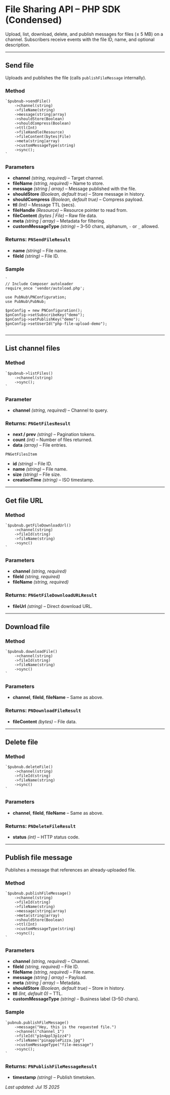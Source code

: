 # File Sharing API – PHP SDK (Condensed)

Upload, list, download, delete, and publish messages for files (≤ 5 MB) on a channel. Subscribers receive events with the file ID, name, and optional description.

---

## Send file

Uploads and publishes the file (calls `publishFileMessage` internally).

### Method

```
`$pubnub->sendFile()  
    ->channel(string)  
    ->fileName(string)  
    ->message(string|array)  
    ->shouldStore(Boolean)  
    ->shouldCompress(Boolean)  
    ->ttl(Int)  
    ->fileHandle(Resource)  
    ->fileContent(bytes|File)  
    ->meta(string|array)  
    ->customMessageType(string)  
    ->sync();  
`
```

### Parameters

* **channel** *(string, required)* – Target channel.  
* **fileName** *(string, required)* – Name to store.  
* **message** *(string | array)* – Message published with the file.  
* **shouldStore** *(Boolean, default true)* – Store message in history.  
* **shouldCompress** *(Boolean, default true)* – Compress payload.  
* **ttl** *(Int)* – Message TTL (secs).  
* **fileHandle** *(Resource)* – Resource pointer to read from.  
* **fileContent** *(bytes | File)* – Raw file data.  
* **meta** *(string | array)* – Metadata for filtering.  
* **customMessageType** *(string)* – 3–50 chars, alphanum, `-` or `_` allowed.

### Returns: `PNSendFileResult`

* **name** *(string)* – File name.  
* **fileId** *(string)* – File ID.

### Sample

```
`
// Include Composer autoloader
require_once 'vendor/autoload.php';

use PubNub\PNConfiguration;
use PubNub\PubNub;

$pnConfig = new PNConfiguration();
$pnConfig->setSubscribeKey("demo");
$pnConfig->setPublishKey("demo");
$pnConfig->setUserId("php-file-upload-demo");
`
```

---

## List channel files

### Method

```
`$pubnub->listFiles()  
    ->channel(string)  
    ->sync();  
`
```

### Parameter

* **channel** *(string, required)* – Channel to query.

### Returns: `PNGetFilesResult`

* **next / prev** *(string)* – Pagination tokens.  
* **count** *(int)* – Number of files returned.  
* **data** *(array<PNGetFilesItem>)* – File entries.

`PNGetFilesItem`  
* **id** *(string)* – File ID.  
* **name** *(string)* – File name.  
* **size** *(string)* – File size.  
* **creationTime** *(string)* – ISO timestamp.

---

## Get file URL

### Method

```
`$pubnub.getFileDownloadUrl()  
    ->channel(string)  
    ->fileId(string)  
    ->fileName(string)  
    ->sync()  
`
```

### Parameters

* **channel** *(string, required)*  
* **fileId** *(string, required)*  
* **fileName** *(string, required)*  

### Returns: `PNGetFileDownloadURLResult`

* **fileUrl** *(string)* – Direct download URL.

---

## Download file

### Method

```
`$pubnub.downloadFile()  
    ->channel(string)  
    ->fileId(string)  
    ->fileName(string)  
    ->sync()  
`
```

### Parameters

* **channel**, **fileId**, **fileName** – Same as above.

### Returns: `PNDownloadFileResult`

* **fileContent** *(bytes)* – File data.

---

## Delete file

### Method

```
`$pubnub.deleteFile()  
    ->channel(string)  
    ->fileId(string)  
    ->fileName(string)  
    ->sync()  
`
```

### Parameters

* **channel**, **fileId**, **fileName** – Same as above.

### Returns: `PNDeleteFileResult`

* **status** *(int)* – HTTP status code.

---

## Publish file message

Publishes a message that references an already-uploaded file.

### Method

```
`$pubnub.publishFileMessage()  
    ->channel(string)  
    ->fileId(string)  
    ->fileName(string)  
    ->message(string|array)  
    ->meta(string|array)  
    ->shouldStore(Boolean)  
    ->ttl(Int)  
    ->customMessageType(string)  
    ->sync();  
`
```

### Parameters

* **channel** *(string, required)* – Channel.  
* **fileId** *(string, required)* – File ID.  
* **fileName** *(string, required)* – File name.  
* **message** *(string | array)* – Payload.  
* **meta** *(string | array)* – Metadata.  
* **shouldStore** *(Boolean, default true)* – Store in history.  
* **ttl** *(Int, default 0)* – TTL.  
* **customMessageType** *(string)* – Business label (3–50 chars).

### Sample

```
`pubnub.publishFileMessage()  
    ->message("Hey, this is the requested file.")  
    ->channel("channel_1")  
    ->fileId("p1n4ppl3p1zz4")  
    ->fileName("pinapplePizza.jpg")  
    ->customMessageType("file-message")  
    ->sync();  
`
```

### Returns: `PNPublishFileMessageResult`

* **timestamp** *(string)* – Publish timetoken.

_Last updated: Jul 15 2025_